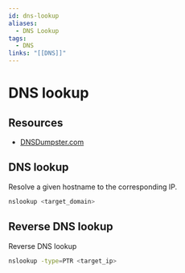 ```yaml
---
id: dns-lookup
aliases:
  - DNS Lookup
tags:
  - DNS
links: "[[DNS]]"
---
```


# DNS lookup

## Resources

- [DNSDumpster.com](https://dnsdumpster.com/)

## DNS lookup

Resolve a given hostname to the corresponding IP.

```sh
nslookup <target_domain>
```


## Reverse DNS lookup

Reverse DNS lookup

```sh
nslookup -type=PTR <target_ip>
```
